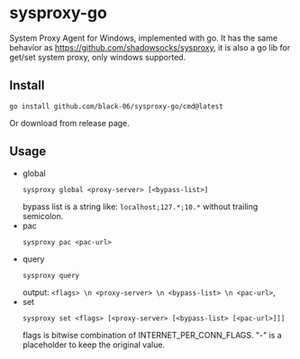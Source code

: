 # sysproxy-go

System Proxy Agent for Windows, implemented with go.
It has the same behavior as https://github.com/shadowsocks/sysproxy, it is also a go lib for get/set system proxy, only
windows supported.

## Install

```shell
go install github.com/black-06/sysproxy-go/cmd@latest
```

Or download from release page.

## Usage

- global
  ```shell
  sysproxy global <proxy-server> [<bypass-list>]
  ```
  bypass list is a string like: `localhost;127.*;10.*` without trailing semicolon.
- pac
  ```shell
  sysproxy pac <pac-url>
  ```
- query
  ```shell
  sysproxy query
  ```
  output: `<flags> \n <proxy-server> \n <bypass-list> \n <pac-url>`, 
- set
  ```shell
  sysproxy set <flags> [<proxy-server> [<bypass-list> [<pac-url>]]]
  ```
  flags is bitwise combination of INTERNET_PER_CONN_FLAGS.
  "-" is a placeholder to keep the original value.
